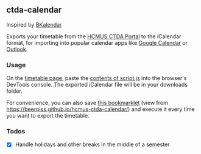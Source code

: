 ## ctda-calendar

Inspired by [BKalendar](https://bkalendar.github.io)

Exports your timetable from the [HCMUS CTDA Portal](https://portal.ctdb.hcmus.edu.vn)
to the iCalendar format, for importing into popular calendar apps like 
[Google Calendar](https://support.google.com/calendar/answer/37118)
or [Outlook](https://support.microsoft.com/en-us/office/import-calendars-into-outlook-8e8364e1-400e-4c0f-a573-fe76b5a2d379).

### Usage
On the [timetable page](https://portal.ctdb.hcmus.edu.vn/sinh-vien/ket-qua-dkhp), 
paste the [contents of script.js](https://raw.githubusercontent.com/beerpiss/hcmus-ctda-calendar/trunk/script.js)
into the browser's DevTools console. The exported iCalendar file will be in your downloads folder.

For convenience, you can also save [this bookmarklet](javascript:void(function(d){if(d.location.host==='portal.ctdb.hcmus.edu.vn'&&d.location.pathname==='/sinh-vien/ket-qua-dkhp')document.body.appendChild(document.createElement('script')).src='https://beerpiss.github.io/hcmus-ctda-calendar/script.js?t='+Math.floor(Date.now()/60000)})(document);) 
(view from <https://beerpiss.github.io/hcmus-ctda-calendar/>) and execute it every time
you want to export the timetable.

### Todos
- [x] Handle holidays and other breaks in the middle of a semester
